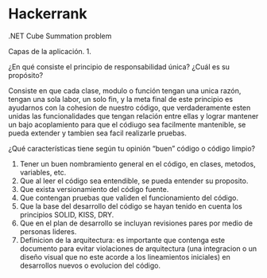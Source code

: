 # Hackerrank
.NET Cube Summation problem


Capas de la aplicación.
1. 

¿En qué consiste el principio de responsabilidad única? ¿Cuál es su propósito?

Consiste en que cada clase, modulo o función tengan una unica razón, tengan una sola labor, un solo fin, y la meta final de este principio es  ayudarnos con la cohesion de nuestro código, que verdaderamente esten unidas las funcionalidades que tengan relación entre ellas y lograr mantener un bajo acoplamiento para que el códiugo sea facilmente mantenible, se pueda extender y tambien sea facil realizarle pruebas.

¿Qué características tiene según tu opinión “buen” código o código limpio?

1. Tener un buen nombramiento general en el código, en clases, metodos, variables, etc.
2. Que al leer el código sea entendible, se pueda entender su proposito.
3. Que exista versionamiento del código fuente.
4. Que contengan pruebas que validen el funcionamiento del código.
5. Que la base del desarrollo del código se hayan tenido en cuenta los principios SOLID, KISS, DRY.
6. Que en el plan de desarrollo se incluyan revisiones pares por medio de personas lideres.
7. Definicion de la arquitectura: es importante que contenga este documento para evitar violaciones de arquitectura (una integracion o un diseño visual que no este acorde a los lineamientos iniciales) en desarrollos nuevos o evolucion del código.
